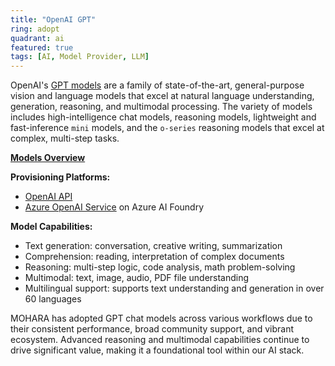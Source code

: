 ```yaml
---
title: "OpenAI GPT"
ring: adopt
quadrant: ai
featured: true
tags: [AI, Model Provider, LLM]
---
```


OpenAI's [GPT models](https://platform.openai.com/docs/overview) are a family of state-of-the-art, general-purpose vision and language models that excel at natural language understanding, generation, reasoning, and multimodal processing. The variety of models includes high-intelligence chat models, reasoning models, lightweight and fast-inference `mini` models, and the `o-series` reasoning models that excel at complex, multi-step tasks.

**[Models Overview](https://docs.anthropic.com/en/docs/about-claude/models/overview)**

**Provisioning Platforms:**

- [OpenAI API](https://platform.openai.com/)
- [Azure OpenAI Service](https://azure.microsoft.com/en-us/products/ai-services/openai-service) on Azure AI Foundry

**Model Capabilities:**

- Text generation: conversation, creative writing, summarization
- Comprehension: reading, interpretation of complex documents
- Reasoning: multi-step logic, code analysis, math problem-solving
- Multimodal: text, image, audio, PDF file understanding
- Multilingual support: supports text understanding and generation in over 60 languages

MOHARA has adopted GPT chat models across various workflows due to their consistent performance, broad community support, and vibrant ecosystem. Advanced reasoning and multimodal capabilities continue to drive significant value, making it a foundational tool within our AI stack.

